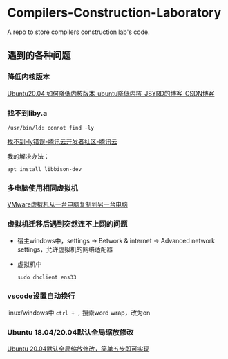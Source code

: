 # Compilers-Construction-Laboratory
A repo to store compilers construction lab's code.

## 遇到的各种问题

### 降低内核版本

[Ubuntu20.04 如何降低内核版本_ubuntu降低内核_JSYRD的博客-CSDN博客](https://blog.csdn.net/qq_49814035/article/details/116035670)

### 找不到liby.a

```
/usr/bin/ld: connot find -ly
```

[找不到-ly错误-腾讯云开发者社区-腾讯云](https://cloud.tencent.com/developer/ask/sof/110092092)

我的解决办法：

```
apt install libbison-dev
```

### 多电脑使用相同虚拟机

[VMware虚拟机从一台电脑复制到另一台电脑](https://zhuanlan.zhihu.com/p/603483636#:~:text=%E5%9C%A8%E4%B8%80%E5%8F%B0%E7%94%B5%E8%84%91%E4%B8%8A,%E7%94%B5%E8%84%91%E4%B8%8A%EF%BC%8C%E7%9C%81%E6%97%B6%E7%9C%81%E5%8A%9B%E3%80%82)

### 虚拟机迁移后遇到突然连不上网的问题

- 宿主windows中，settings -> Betwork & internet -> Advanced network settings，允许虚拟机的网络适配器

- 虚拟机中

  ```powershell
  sudo dhclient ens33
  ```

### vscode设置自动换行

linux/windows中 `ctrl + ,` 搜索word wrap，改为on

### Ubuntu 18.04/20.04默认全局缩放修改

[Ubuntu 20.04默认全局缩放修改，简单五步即可实现](https://blog.csdn.net/Pthumeru/article/details/119304019)


